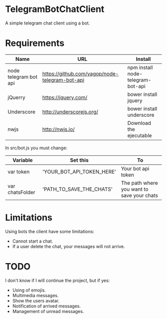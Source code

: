 # TelegramBotChatClient
A simple telegram chat client using a bot.

# Requirements
| Name | URL | Install |
| ---- | --- | ------- |
| node telegram bot api | https://github.com/yagop/node-telegram-bot-api | npm install node-telegram-bot-api |
| jQuerry | https://jquery.com/ | bower install jquery |
| Underscore | http://underscorejs.org/ | bower install underscore |
| nwjs | http://nwjs.io/ | Download the ejecutable |

In src/bot.js you must change:

Variable | Set this | To
--- | --- | ---
var token | 'YOUR_BOT_API_TOKEN_HERE' | Your bot api token
var chatsFolder | 'PATH_TO_SAVE_THE_CHATS' | The path where you want to save your chats

# Limitations
Using bots the client have some limitations:
* Cannot start a chat.
* If a user delete the chat, your messages will not arrive.

# TODO
I don't know if I will continue the project, but if yes:
* Using of emojis.
* Multimedia messages.
* Show the users avatar.
* Notification of arrived messages.
* Management of unread messages.
